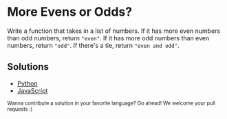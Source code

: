 # More Evens or Odds?

Write a function that takes in a list of numbers. If it has more even numbers
than odd numbers, return `"even"`. If it has more odd numbers than even numbers,
return `"odd"`. If there's a tie, return `"even and odd"`.

## Solutions

- [Python](more_evens_or_odds.py)
- [JavaScript](moreEvensOrOdds.js)

<sub>
  Wanna contribute a solution in your favorite language? Go ahead! We
  welcome your pull requests :)
</sub>
